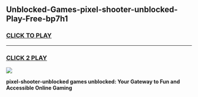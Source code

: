 
## Unblocked-Games-pixel-shooter-unblocked-Play-Free-bp7h1
<h3>
<a href="https://premium76.site?title=pixel-shooter-unblocked&ref=10A">CLICK TO PLAY</a></h3>
<hr>

<h3>
<a href="https://premium76.site?title=pixel-shooter-unblocked&ref=10A">CLICK 2 PLAY</a>
  
</h3>

<a href="https://premium76.site?title=pixel-shooter-unblocked&ref=10A"><img src="https://clearcache.store/games.png"></a>


**pixel-shooter-unblocked games unblocked: Your Gateway to Fun and Accessible Online Gaming**

